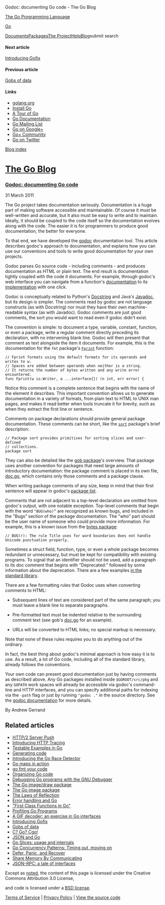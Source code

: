 Godoc: documenting Go code - The Go Blog

[The Go Programming Language](//golang.org/)

[Go](//golang.org/)

[Documents](//golang.org/doc/)[Packages](//golang.org/pkg/)[The Project](//golang.org/project/)[Help](//golang.org/help/)[Blog](/)submit search

#### Next article

[Introducing Gofix](/introducing-gofix)

#### Previous article

[Gobs of data](/gobs-of-data)

#### Links

- [golang.org](//golang.org/)
- [Install Go](//golang.org/doc/install.html)
- [A Tour of Go](//tour.golang.org/)
- [Go Documentation](//golang.org/doc/)
- [Go Mailing List](//groups.google.com/group/golang-nuts)
- [Go on Google+](//plus.google.com/101406623878176903605)
- [Go+ Community](//plus.google.com/communities/114112804251407510571)
- [Go on Twitter](//twitter.com/golang)

[Blog index](/index)

# [The Go Blog](/)

### [Godoc: documenting Go code](/godoc-documenting-go-code)

31 March 2011

The Go project takes documentation seriously. Documentation is a huge part of making software accessible and maintainable.
Of course it must be well-written and accurate, but it also must be easy to write and to maintain. Ideally, it
should be coupled to the code itself so the documentation evolves along with the code. The easier it is for programmers
to produce good documentation, the better for everyone.


To that end, we have developed the
[godoc](https://golang.org/cmd/godoc/) documentation tool. This article describes godoc's approach to documentation, and explains how
you can use our conventions and tools to write good documentation for your own projects.


Godoc parses Go source code - including comments - and produces documentation as HTML or plain text. The end result is documentation
tightly coupled with the code it documents. For example, through godoc's web interface you can navigate from
a function's
[documentation](https://golang.org/pkg/strings/#HasPrefix) to its
[implementation](https://golang.org/src/pkg/strings/strings.go#L493) with one click.


Godoc is conceptually related to Python's
[Docstring](http://www.python.org/dev/peps/pep-0257/) and Java's
[Javadoc](http://www.oracle.com/technetwork/java/javase/documentation/index-jsp-135444.html), but its design is simpler. The comments read by godoc are not language constructs (as with Docstring)
nor must they have their own machine-readable syntax (as with Javadoc). Godoc comments are just good comments,
the sort you would want to read even if godoc didn't exist.


The convention is simple: to document a type, variable, constant, function, or even a package, write a regular comment directly
preceding its declaration, with no intervening blank line. Godoc will then present that comment as text alongside
the item it documents. For example, this is the documentation for the
`fmt` package's
[`Fprint`](https://golang.org/pkg/fmt/#Fprint) function:


```
// Fprint formats using the default formats for its operands and writes to w.
// Spaces are added between operands when neither is a string.
// It returns the number of bytes written and any write error encountered.
func Fprint(w io.Writer, a ...interface{}) (n int, err error) {
```

Notice this comment is a complete sentence that begins with the name of the element it describes. This important convention
allows us to generate documentation in a variety of formats, from plain text to HTML to UNIX man pages, and makes
it read better when tools truncate it for brevity, such as when they extract the first line or sentence.


Comments on package declarations should provide general package documentation. These comments can be short, like the
[`sort`](https://golang.org/pkg/sort/) package's brief description:


```
// Package sort provides primitives for sorting slices and user-defined
// collections.
package sort
```

They can also be detailed like the
[gob package](https://golang.org/pkg/encoding/gob/)'s overview. That package uses another convention for packages that need large amounts of
introductory documentation: the package comment is placed in its own file,
[doc.go](https://golang.org/src/pkg/encoding/gob/doc.go), which contains only those comments and a package clause.


When writing package comments of any size, keep in mind that their first sentence will appear in godoc's
[package list](https://golang.org/pkg/).


Comments that are not adjacent to a top-level declaration are omitted from godoc's output, with one notable exception.
Top-level comments that begin with the word
`"BUG(who)”` are recognized as known bugs, and included in the "Bugs” section of the package documentation. The "who”
part should be the user name of someone who could provide more information. For example, this is a known issue
from the
[bytes package](https://golang.org/pkg/bytes/#pkg-note-BUG):


```
// BUG(r): The rule Title uses for word boundaries does not handle Unicode punctuation properly.
```

Sometimes a struct field, function, type, or even a whole package becomes redundant or unnecessary, but must be kept for
compatibility with existing programs. To signal that an identifier should not be used, add a paragraph to its
doc comment that begins with "Deprecated:" followed by some information about the deprecation. There
are a few examples
[in the standard library](https://golang.org/search?q=Deprecated:).


There are a few formatting rules that Godoc uses when converting comments to HTML:


- Subsequent lines of text are considered part of the same paragraph; you must leave a blank line to separate paragraphs.

- Pre-formatted text must be indented relative to the surrounding comment text (see gob's
     [doc.go](https://golang.org/src/pkg/encoding/gob/doc.go) for an example).

- URLs will be converted to HTML links; no special markup is necessary.

Note that none of these rules requires you to do anything out of the ordinary.


In fact, the best thing about godoc's minimal approach is how easy it is to use. As a result, a lot of Go code, including
all of the standard library, already follows the conventions.


Your own code can present good documentation just by having comments as described above. Any Go packages installed inside
`$GOROOT/src/pkg` and any
`GOPATH` work spaces will already be accessible via godoc's command-line and HTTP interfaces, and you can specify
additional paths for indexing via the
`-path` flag or just by running
`"godoc ."` in the source directory. See the
[godoc documentation](https://golang.org/cmd/godoc/) for more details.


By Andrew Gerrand

## Related articles

- [HTTP/2 Server Push](/h2push)
- [Introducing HTTP Tracing](/http-tracing)
- [Testable Examples in Go](/examples)
- [Generating code](/generate)
- [Introducing the Go Race Detector](/race-detector)
- [Go maps in action](/go-maps-in-action)
- [go fmt your code](/go-fmt-your-code)
- [Organizing Go code](/organizing-go-code)
- [Debugging Go programs with the GNU Debugger](/debugging-go-programs-with-gnu-debugger)
- [The Go image/draw package](/go-imagedraw-package)
- [The Go image package](/go-image-package)
- [The Laws of Reflection](/laws-of-reflection)
- [Error handling and Go](/error-handling-and-go)
- ["First Class Functions in Go"](/first-class-functions-in-go-and-new-go)
- [Profiling Go Programs](/profiling-go-programs)
- [A GIF decoder: an exercise in Go interfaces](/gif-decoder-exercise-in-go-interfaces)
- [Introducing Gofix](/introducing-gofix)
- [Gobs of data](/gobs-of-data)
- [C? Go? Cgo!](/c-go-cgo)
- [JSON and Go](/json-and-go)
- [Go Slices: usage and internals](/go-slices-usage-and-internals)
- [Go Concurrency Patterns: Timing out, moving on](/go-concurrency-patterns-timing-out-and)
- [Defer, Panic, and Recover](/defer-panic-and-recover)
- [Share Memory By Communicating](/share-memory-by-communicating)
- [JSON-RPC: a tale of interfaces](/json-rpc-tale-of-interfaces)

Except as
[noted](https://developers.google.com/site-policies#restrictions), the content of this page is licensed under the Creative Commons Attribution 3.0 License,


and code is licensed under a
[BSD license](//golang.org/LICENSE).


[Terms of Service](//golang.org/doc/tos.html) \|
[Privacy Policy](//www.google.com/intl/en/policies/privacy/) \|
[View the source code](https://go.googlesource.com/blog/)